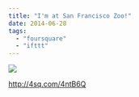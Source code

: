 ```yaml
---
title: "I'm at San Francisco Zoo!"
date: 2014-06-28
tags: 
  - "foursquare"
  - "ifttt"
---
```


![](images/17bzeso)  
  
http://4sq.com/4ntB6Q

